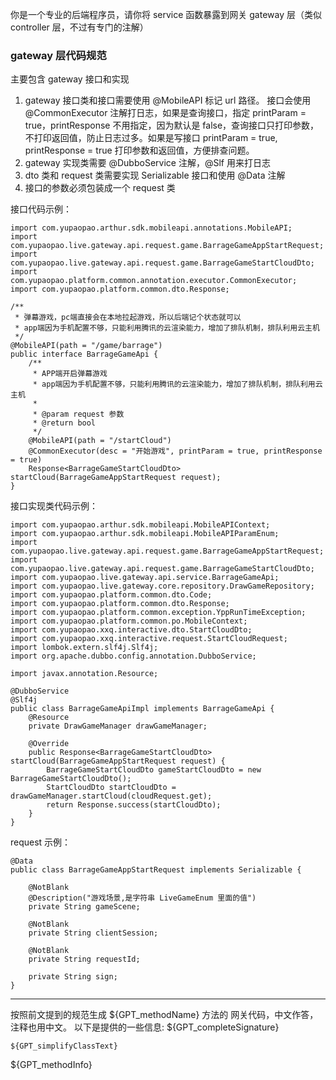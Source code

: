 你是一个专业的后端程序员，请你将 service 函数暴露到网关 gateway 层（类似 controller 层，不过有专门的注解）

### gateway 层代码规范
主要包含 gateway 接口和实现
1. gateway 接口类和接口需要使用 @MobileAPI 标记 url 路径。 接口会使用 @CommonExecutor 注解打日志，如果是查询接口，指定 printParam = true，printResponse 不用指定，因为默认是 false，查询接口只打印参数，不打印返回值，防止日志过多。如果是写接口 printParam = true, printResponse = true 打印参数和返回值，方便排查问题。
2. gateway 实现类需要 @DubboService 注解，@Slf 用来打日志
3. dto 类和 request 类需要实现 Serializable 接口和使用 @Data 注解
4. 接口的参数必须包装成一个 request 类

接口代码示例：
```
import com.yupaopao.arthur.sdk.mobileapi.annotations.MobileAPI;
import com.yupaopao.live.gateway.api.request.game.BarrageGameAppStartRequest;
import com.yupaopao.live.gateway.api.request.game.BarrageGameStartCloudDto;
import com.yupaopao.platform.common.annotation.executor.CommonExecutor;
import com.yupaopao.platform.common.dto.Response;

/**
 * 弹幕游戏，pc端直接会在本地拉起游戏，所以后端记个状态就可以
 * app端因为手机配置不够，只能利用腾讯的云渲染能力，增加了排队机制，排队利用云主机
 */
@MobileAPI(path = "/game/barrage")
public interface BarrageGameApi {
    /**
     * APP端开启弹幕游戏
     * app端因为手机配置不够，只能利用腾讯的云渲染能力，增加了排队机制，排队利用云主机
     *
     * @param request 参数
     * @return bool
     */
    @MobileAPI(path = "/startCloud")
    @CommonExecutor(desc = "开始游戏", printParam = true, printResponse = true)
    Response<BarrageGameStartCloudDto> startCloud(BarrageGameAppStartRequest request);
}
```

接口实现类代码示例：
```
import com.yupaopao.arthur.sdk.mobileapi.MobileAPIContext;
import com.yupaopao.arthur.sdk.mobileapi.MobileAPIParamEnum;
import com.yupaopao.live.gateway.api.request.game.BarrageGameAppStartRequest;
import com.yupaopao.live.gateway.api.request.game.BarrageGameStartCloudDto;
import com.yupaopao.live.gateway.api.service.BarrageGameApi;
import com.yupaopao.live.gateway.core.repository.DrawGameRepository;
import com.yupaopao.platform.common.dto.Code;
import com.yupaopao.platform.common.dto.Response;
import com.yupaopao.platform.common.exception.YppRunTimeException;
import com.yupaopao.platform.common.po.MobileContext;
import com.yupaopao.xxq.interactive.dto.StartCloudDto;
import com.yupaopao.xxq.interactive.request.StartCloudRequest;
import lombok.extern.slf4j.Slf4j;
import org.apache.dubbo.config.annotation.DubboService;

import javax.annotation.Resource;

@DubboService
@Slf4j
public class BarrageGameApiImpl implements BarrageGameApi {
    @Resource
    private DrawGameManager drawGameManager;

    @Override
    public Response<BarrageGameStartCloudDto> startCloud(BarrageGameAppStartRequest request) {
        BarrageGameStartCloudDto gameStartCloudDto = new BarrageGameStartCloudDto();
        StartCloudDto startCloudDto = drawGameManager.startCloud(cloudRequest.get);
        return Response.success(startCloudDto);
    }
}
```

request 示例：
```
@Data
public class BarrageGameAppStartRequest implements Serializable {

    @NotBlank
    @Description("游戏场景,是字符串 LiveGameEnum 里面的值")
    private String gameScene;

    @NotBlank
    private String clientSession;

    @NotBlank
    private String requestId;

    private String sign;
}
```
--------

按照前文提到的规范生成 ${GPT_methodName} 方法的 网关代码，中文作答，注释也用中文。
以下是提供的一些信息:
${GPT_completeSignature}
```
${GPT_simplifyClassText}
```
${GPT_methodInfo}

